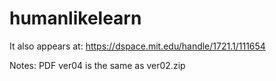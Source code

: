 # humanlikelearn
It also appears at:
https://dspace.mit.edu/handle/1721.1/111654

Notes:
PDF ver04 is the same as ver02.zip
